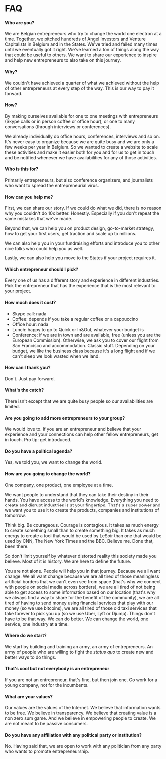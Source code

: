 # FAQ

#### Who are you?

We are Belgian entrepreneurs who try to change the world one electron at a time. Together, we pitched hundreds of Angel Investors and Venture Capitalists in Belgium and in the States. We've tried and failed many times until we eventually got it right. We've learned a ton of things along the way that could be useful to others. We want to share our experience to inspire and help new entrepreneurs to also take on this journey.

#### Why?
We couldn't have achieved a quarter of what we achieved without the help of other entrepreneurs at every step of the way.  This is our way to pay it forward.

#### How?
By making ourselves available for one to one meetings with entrepreneurs (Skype calls or in person coffee or office hour), or one to many conversations (through interviews or conferences). 

We already individually do office hours, conferences, interviews and so on. It's never easy to organize because we are quite busy and we are only a few weeks per year in Belgium. So we wanted to create a website to scale these activities and make it easier both for you and for us to get in touch and be notified whenever we have availabilities for any of those activities.

#### Who is this for?
Primarily entrepreneurs, but also conference organizers, and journalists who want to spread the entrepreneurial virus.

#### How can you help me?
First, we can share our story. If we could do what we did, there is no reason why you couldn't do 10x better. Honestly. Especially if you don't repeat the same mistakes that we've made.

Beyond that, we can help you on product design, go-to-market strategy, how to get your first users, get traction and scale up to millions. 

We can also help you in your fundraising efforts and introduce you to other nice folks who could help you as well.

Lastly, we can also help you move to the States if your project requires it.

#### Which entrepreneur should I pick?
Every one of us has a different story and experience in different industries. Pick the entrepreneur that has the experience that is the most relevant to your project.

#### How much does it cost?
- Skype call: nada
- Coffee: depends if you take a regular coffee or a cappuccino 
- Office hour: nada
- Lunch: happy to go to Quick or In&Out, whatever your budget is
- Conference: if we are in town and are available, free (unless you are the European Commission). Otherwise, we ask you to cover our flight from San Francisco and accommodation. Classic stuff. Depending on your budget, we like the business class because it's a long flight and if we can't sleep we look wasted when we land. 

#### How can I thank you?
Don't. Just pay forward. 

#### What's the catch?
There isn't except that we are quite busy people so our availabilities are limited. 

#### Are you going to add more entrepreneurs to your group?
We would love to. If you are an entrepreneur and believe that your experience and your connections can help other fellow entrepreneurs, get in touch. Pro tip: get introduced.

#### Do you have a political agenda?
Yes, we told you, we want to change the world.

#### How are you going to change the world?
One company, one product, one employee at a time.

We want people to understand that they can take their destiny in their hands. You have access to the world's knowledge. Everything you need to create and disrupt industries is at your fingertips. That's a super power and we want you to use it to create the products, companies and institutions of tomorrow. 

Think big. Be courageous. Courage is contagious. It takes as much energy to create something small than to create something big. It takes as much energy to create a tool that would be used by LeSoir than one that would be used by CNN, The New York Times and the BBC. Believe me. Done that, been there. 
 
So don't limit yourself by whatever distorted reality this society made you believe. Most of it is history. We are here to define the future.

You are not alone. People will help you in that journey. Because we all want change. 
We all want change because we are all tired of those meaningless artificial borders that we can't even see from space (that's why we connect with people on social media across borders), we are all tired of not being able to get access to some information based on our location (that's why we always find a way to share for the benefit of the community), we are all tired of having to send money using financial services that play with our money (so we use bitcoins), we are all tired of those old taxi services that take forever to pick you up (so we use Uber, Lyft or Djump). Things don't have to be that way. We can do better. We can change the world, one service, one industry at a time.

#### Where do we start? 
We start by building and training an army, an army of entrepreneurs. An army of people who are willing to fight the *status quo* to create new and better ways to do things. 

#### That's cool but not everybody is an entrepreneur
If you are not an entrepreneur, that's fine, but then join one. Go work for a young company, not for the incumbents.

#### What are your values?
Our values are the values of the Internet. We believe that information wants to be free. We believe in transparency. We believe that creating value is a non zero sum game. And we believe in empowering people to create. We are not meant to be passive consumers.

#### Do you have any affiliation with any political party or institution?
No. Having said that, we are open to work with any politician from any party who wants to promote entrepreneurship. 

